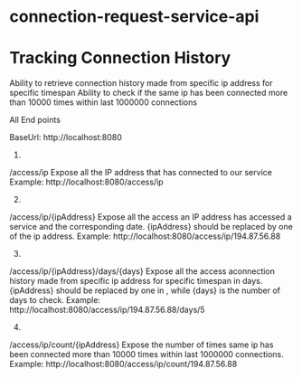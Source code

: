 # connection-request-service-api
# Tracking Connection History

Ability to retrieve connection history made from specific ip address for specific timespan
Ability to check if the same ip has been connected more than 10000 times within last 1000000 connections

All End points

BaseUrl: http://localhost:8080

1. 
/access/ip
Expose all the IP address that has connected to our service
Example:
http://localhost:8080/access/ip

2.
/access/ip/{ipAddress}
Expose all the access an IP address has accessed a service and the corresponding date. {ipAddress} should be replaced by one of the ip address.
Example:
http://localhost:8080/access/ip/194.87.56.88

3.
/access/ip/{ipAddress}/days/{days}
Expose all the access aconnection history made from specific ip address for specific timespan in days. {ipAddress} should be replaced by one in , while {days} is the number of days to check.
Example:
http://localhost:8080/access/ip/194.87.56.88/days/5

4.
/access/ip/count/{ipAddress}
Expose the number of times same ip has been connected more than 10000 times within last 1000000 connections.
Example:
http://localhost:8080/access/ip/count/194.87.56.88
